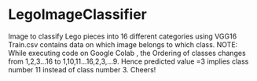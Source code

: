 # LegoImageClassifier
Image to classify Lego pieces into 16 different categories using VGG16  
Train.csv contains data on which image belongs to which class.
NOTE: While executing code on Google Colab , the Ordering of classes changes from 1,2,3...16 to 1,10,11...16,2,3,...9. Hence predicted value =3 implies class number 11 instead of class number 3.
Cheers!
